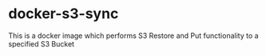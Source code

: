 # docker-s3-sync
This is a docker image which performs S3 Restore and Put functionality to a specified S3 Bucket
